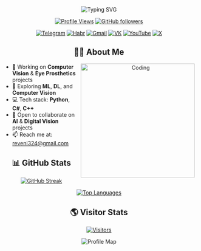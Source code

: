 
<div align="center">
  <img src="https://readme-typing-svg.demolab.com?font=Fira+Code&weight=700&size=30&pause=1000&color=36BCF7FF&width=600&lines=Hi+there!+I'm+Solrikk+%F0%9F%91%8B" alt="Typing SVG" />

  [![Profile Views](https://komarev.com/ghpvc/?username=solrikk&color=36BCF7&style=flat-square&label=Profile+Views)](https://github.com/solrikk)
  [![GitHub followers](https://img.shields.io/github/followers/solrikk?style=flat-square&color=36BCF7)](https://github.com/solrikk)
</div>

<div align="center">
  <a href="https://t.me/SvKening"><img src="https://img.shields.io/badge/Telegram-2CA5E0?style=for-the-badge&logo=telegram&logoColor=white" alt="Telegram"/></a>
  <a href="https://habr.com/ru/users/Solrikk"><img src="https://img.shields.io/badge/Habr-65A3BE?style=for-the-badge&logo=habr&logoColor=white" alt="Habr"/></a>
  <a href="mailto:reveni324@gmail.com"><img src="https://img.shields.io/badge/Gmail-D14836?style=for-the-badge&logo=gmail&logoColor=white" alt="Gmail"/></a>
  <a href="https://vk.com/straleglan"><img src="https://img.shields.io/badge/VK-4680C2?style=for-the-badge&logo=vk&logoColor=white" alt="VK"/></a>
  <a href="https://www.youtube.com/@Solrikk-qr2oi"><img src="https://img.shields.io/badge/YouTube-FF0000?style=for-the-badge&logo=youtube&logoColor=white" alt="YouTube"/></a>
  <a href="https://x.com/Solrikk_01"><img src="https://img.shields.io/badge/X-000000?style=for-the-badge&logo=x&logoColor=white" alt="X"/></a>
</div>

<div align="center">
  <h2>👨‍💻 About Me</h2>
  <img align="right" alt="Coding" width="300" src="https://raw.githubusercontent.com/TheDudeThatCode/TheDudeThatCode/master/Assets/Developer.gif">
</div>

- 🔭 Working on **Computer Vision** & **Eye Prosthetics** projects
- 🌱 Exploring **ML**, **DL**, and **Computer Vision**
- 💻 Tech stack: **Python**, **C#**, **C++**
- 👯 Open to collaborate on **AI** & **Digital Vision** projects
- 📫 Reach me at: [reveni324@gmail.com](mailto:reveni324@gmail.com)

<div align="center">
  <h2>📊 GitHub Stats</h2>
  
  [![GitHub Streak](https://github-readme-streak-stats.herokuapp.com/?user=solrikk&theme=tokyonight)](https://github.com/solrikk)
  
  [![Top Languages](https://github-readme-stats.vercel.app/api/top-langs/?username=solrikk&layout=compact&theme=tokyonight)](https://github.com/solrikk)
</div>

<div align="center">
  <h2>🌎 Visitor Stats</h2>
  
  [![Visitors](https://api.visitorbadge.io/api/visitors?path=https%3A%2F%2Fgithub.com%2Fsolrikk&label=Visitors&labelColor=%23697689&countColor=%2337d67a)](https://visitorbadge.io/status?path=https%3A%2F%2Fgithub.com%2Fsolrikk)
  
  ![Profile Map](https://geolocation-db.vercel.app/api/github-profile-map?username=solrikk)
</div>
